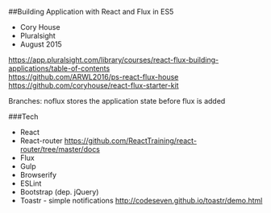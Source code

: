 ##Building Application with React and Flux in ES5  

- Cory House  
- Pluralsight  
- August 2015  

https://app.pluralsight.com/library/courses/react-flux-building-applications/table-of-contents   
https://github.com/ARWL2016/ps-react-flux-house   
https://github.com/coryhouse/react-flux-starter-kit   

Branches: noflux stores the application state before flux is added  

###Tech
- React   
- React-router https://github.com/ReactTraining/react-router/tree/master/docs 
- Flux  
- Gulp  
- Browserify  
- ESLint  
- Bootstrap (dep. jQuery)  
- Toastr - simple notifications http://codeseven.github.io/toastr/demo.html 
